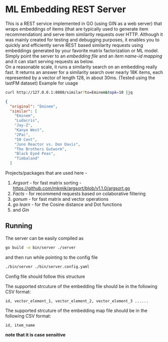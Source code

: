 # ML Embedding REST Server

This is a REST service implemented in GO (using GIN as a web server) that wraps embeddings of items (that are typically used to generate item recommendation) and serve item similarity requests over HTTP.  Although it was mainly created for testing and debugging purposes, it enables you to quickly and efficiently serve REST based similarity requests using embeddings generated by your favorite matrix factorization or ML model. Simply point the server to an *embedding file* and an *item name-id mapping* and it can start serving requests as below.  
On a reasonable scale, it runs a similarity search on an embedding really fast. It returns an answer for a similarity search over nearly 18K items, each represented by a vector of length 128, in about 30ms.
(Tested using the lastFM dataset)
Example for usage
```bash
curl http://127.0.0.1:8080/similar?to=Eminem&topk=10 |jq
```

```json
{
  "original": "Eminem",
  "similar": [
    "Eminem",
    "Ludacris",
    "Jay-Z",
    "Kanye West",
    "2Pac",
    "50 Cent",
    "Juno Reactor vs. Don Davis",
    "The Brothers Gutworm",
    "Black Eyed Peas",
    "Timbaland"
  ]

```


Projects/packages that are used here - 
1. *Argsort* - for fast matrix sorting  -  https://github.com/mkmik/argsort/blob/v1.1.0/argsort.go
2. *Facts* - for recommend requests based on colaborative filtering
3. *gonum* - for fast matrix and vector operations
4. *go learn* - for the Cosine distance and Dot functions
5. and *Gin*

## Running

The server can be easily compiled as 

```bash
go build -o bin/server ./server 
```

and then run while pointing to the config file 

```bash
./bin/server ./bin/server.config.yaml 
```

Config file should follow this structure

The supported strcuture of the embedding file should be in the following CSV format:
```csv
id, vector_element_1, vector_element_2, vector_element_3 ......
```
The supported strcuture of the embedding map file should be in the following CSV format:
```csv
id, item_name
```
**note that it is case sensitive** 





